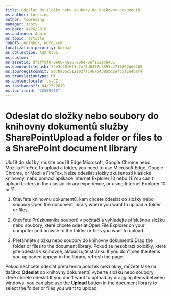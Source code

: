 ```yaml
---
title: Odeslat do složky nebo soubory do knihovny dokumentů
ms.author: toresing
author: tomresing
manager: scotv
ms.date: 4/26/2018
ms.audience: Admin
ms.topic: article
ROBOTS: NOINDEX, NOFOLLOW
localization_priority: Normal
ms.collection: Adm_O365
ms.custom: ''
ms.assetid: df1ffdf0-8e08-4a56-880e-8ef162ec8431
ms.openlocfilehash: 32e3c4016f3c2ef5d6477e3593c4717802bd62b5
ms.sourcegitcommit: 9d78905c512192ffc4675468abd2efc5f2e4baf4
ms.translationtype: MT
ms.contentlocale: cs-CZ
ms.lasthandoff: 04/23/2019
ms.locfileid: "32389455"
---
```

# <a name="upload-a-folder-or-files-to-a-sharepoint-document-library"></a><span data-ttu-id="5d368-102">Odeslat do složky nebo soubory do knihovny dokumentů služby SharePoint</span><span class="sxs-lookup"><span data-stu-id="5d368-102">Upload a folder or files to a SharePoint document library</span></span>

<span data-ttu-id="5d368-103">Uložit do složky, musíte použít Edge Microsoft, Google Chrome nebo Mozilla FireFox.</span><span class="sxs-lookup"><span data-stu-id="5d368-103">To upload a folder, you need to use Microsoft Edge, Google Chrome, or Mozilla FireFox.</span></span> <span data-ttu-id="5d368-104">Nelze odesílat složky zkušenosti klasické knihovny, nebo pomocí aplikace Internet Explorer 10 nebo 11.</span><span class="sxs-lookup"><span data-stu-id="5d368-104">You can't upload folders in the classic library experience, or using Internet Explorer 10 or 11.</span></span>
  
1. <span data-ttu-id="5d368-105">Otevřete knihovnu dokumentů, kam chcete odeslat do složky nebo soubory.</span><span class="sxs-lookup"><span data-stu-id="5d368-105">Open the document library where you want to upload a folder or files.</span></span>
    
2. <span data-ttu-id="5d368-106">Otevřete Průzkumníka souborů v počítači a vyhledejte příslušnou složku nebo soubory, které chcete odeslat.</span><span class="sxs-lookup"><span data-stu-id="5d368-106">Open File Explorer on your computer and browse to the folder or files you want to upload.</span></span>
    
3. <span data-ttu-id="5d368-107">Přetáhněte složku nebo soubory do knihovny dokumentů.</span><span class="sxs-lookup"><span data-stu-id="5d368-107">Drag the folder or files to the document library.</span></span> <span data-ttu-id="5d368-108">Pokud se nezobrazí položky, které jste odeslali v knihovně, aktualizujte stránku.</span><span class="sxs-lookup"><span data-stu-id="5d368-108">If you don't see the items you uploaded appear in the library, refresh the page.</span></span> 
    
<span data-ttu-id="5d368-109">Pokud nechcete odeslat přetažením položek mezi okny, můžete také na tlačítko **Odeslat** do knihovny dokumentů vyberte složku nebo soubory, které chcete odeslat.</span><span class="sxs-lookup"><span data-stu-id="5d368-109">If you don't want to upload by dragging items between windows, you can also use the **Upload** button in the document library to select the folder or files you want to upload.</span></span> 
  

